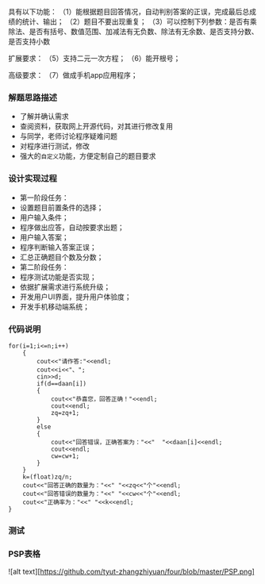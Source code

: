 具有以下功能：
（1）能根据题目回答情况，自动判别答案的正误，完成最后总成绩的统计、输出；
（2）题目不要出现重复；
（3）可以控制下列参数：是否有乘除法、是否有括号、数值范围、加减法有无负数、除法有无余数、是否支持分数、是否支持小数

扩展要求：
（5）支持二元一次方程；
（6）能开根号；

高级要求：
（7）做成手机app应用程序；
### 解题思路描述

* 了解并确认需求
* 查阅资料，获取网上开源代码，对其进行修改复用
* 与同学，老师讨论程序疑难问题
* 对程序进行测试，修改
* 强大的`自定义`功能，方便定制自己的题目要求

### 设计实现过程

* 第一阶段任务：
 * 设置题目前置条件的选择；
 * 用户输入条件；
 * 程序做出应答，自动按要求出题；
 * 用户输入答案；
 * 程序判断输入答案正误；
 * 汇总正确题目个数及分数；
* 第二阶段任务：
 * 程序测试功能是否实现；
 * 依据扩展需求进行系统升级；
 * 开发用户UI界面，提升用户体验度；
 * 开发手机移动端系统；

### 代码说明
```
for(i=1;i<=n;i++)
    {
        cout<<"请作答:"<<endl;
        cout<<i<<"、";
        cin>>d;
        if(d==daan[i])
        {
            cout<<"恭喜您，回答正确！"<<endl;
            cout<<endl;
            zq=zq+1;
        }
        else
        {
            cout<<"回答错误，正确答案为："<<"  "<<daan[i]<<endl;
            cout<<endl;
            cw=cw+1;
        }
    }
    k=(float)zq/n;
    cout<<"回答正确的数量为："<<" "<<zq<<"个"<<endl;
    cout<<"回答错误的数量为："<<" "<<cw<<"个"<<endl;
    cout<<"正确率为："<<" "<<k<<endl;
}

```


### 测试


### PSP表格
![alt text][https://github.com/tyut-zhangzhiyuan/four/blob/master/PSP.png] 

